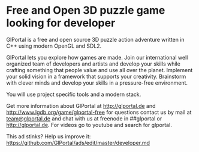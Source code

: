 # Free and Open 3D puzzle game looking for developer

GlPortal is a free and open source 3D puzzle action adventure written in C++ using modern OpenGL and SDL2.

GlPortal lets you explore how games are made. Join our international well organized team of developers and artists and develop your skills while crafting something that people value and use all over the planet. Implement your solid vision in a framework that supports your creativity. Brainstorm with clever minds and develop your skills in a pressure-free environment.

You will use project specific tools and a modern stack.

Get more information about GlPortal at http://glportal.de and http://www.lgdb.org/game/glportal-free for questions contact us by mail at team@glportal.de and chat with us at freenode in ##glportal or http://glportal.de. For videos go to youtube and search for glportal.

This ad stinks? Help us improve it: https://github.com/GlPortal/ads/edit/master/developer.md
